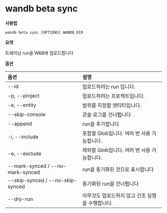 
# wandb beta sync

**사용법**

`wandb beta sync [OPTIONS] WANDB_DIR`

**요약**

트레이닝 run을 W&B에 업로드합니다

**옵션**

| **옵션** | **설명** |
| :--- | :--- |
| --id | 업로드하려는 run 입니다. |
| -p, --project | 업로드하려는 프로젝트입니다. |
| -e, --entity | 범위를 지정할 엔티티입니다. |
| --skip-console | 콘솔 로그를 건너뜁니다 |
| --append | run을 추가합니다 |
| -i, --include | 포함할 Glob입니다. 여러 번 사용 가능합니다. |
| -e, --exclude | 제외할 Glob입니다. 여러 번 사용 가능합니다. |
| --mark-synced / --no-mark-synced | run을 동기화된 것으로 표시합니다 |
| --skip-synced / --no-skip-synced | 동기화된 run을 건너뜁니다 |
| --dry-run | 아무것도 업로드하지 않고 건조 실행을 수행합니다. |